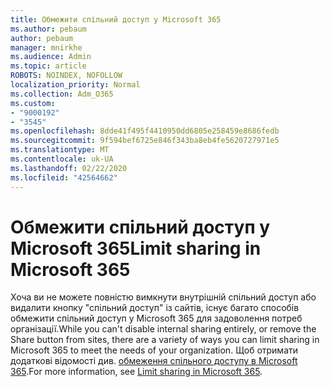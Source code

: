 ```yaml
---
title: Обмежити спільний доступ у Microsoft 365
ms.author: pebaum
author: pebaum
manager: mnirkhe
ms.audience: Admin
ms.topic: article
ROBOTS: NOINDEX, NOFOLLOW
localization_priority: Normal
ms.collection: Adm_O365
ms.custom:
- "9000192"
- "3545"
ms.openlocfilehash: 8dde41f495f4410950dd6805e258459e8686fedb
ms.sourcegitcommit: 9f594bef6725e846f343ba8eb4fe5620727971e5
ms.translationtype: MT
ms.contentlocale: uk-UA
ms.lasthandoff: 02/22/2020
ms.locfileid: "42564662"
---
```

# <a name="limit-sharing-in-microsoft-365"></a><span data-ttu-id="fbf42-102">Обмежити спільний доступ у Microsoft 365</span><span class="sxs-lookup"><span data-stu-id="fbf42-102">Limit sharing in Microsoft 365</span></span>

<span data-ttu-id="fbf42-103">Хоча ви не можете повністю вимкнути внутрішній спільний доступ або видалити кнопку "спільний доступ" із сайтів, існує багато способів обмежити спільний доступ у Microsoft 365 для задоволення потреб організації.</span><span class="sxs-lookup"><span data-stu-id="fbf42-103">While you can't disable internal sharing entirely, or remove the Share button from sites, there are a variety of ways you can limit sharing in Microsoft 365 to meet the needs of your organization.</span></span> <span data-ttu-id="fbf42-104">Щоб отримати додаткові відомості див. [обмеження спільного доступу в Microsoft 365](https://docs.microsoft.com/Office365/Enterprise/microsoft-365-limit-sharing).</span><span class="sxs-lookup"><span data-stu-id="fbf42-104">For more information, see [Limit sharing in Microsoft 365](https://docs.microsoft.com/Office365/Enterprise/microsoft-365-limit-sharing).</span></span>
